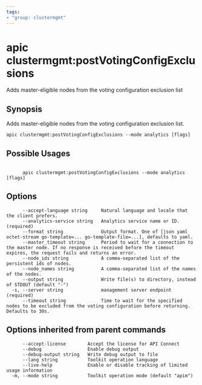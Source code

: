 ```yaml
---
tags:
- "group: clustermgmt"
---
```

# apic clustermgmt:postVotingConfigExclusions

Adds master-eligible nodes from the voting configuration exclusion list

## Synopsis

Adds master-eligible nodes from the voting configuration exclusion list.

```
apic clustermgmt:postVotingConfigExclusions --mode analytics [flags]
```

## Possible Usages

```

      apic clustermgmt:postVotingConfigExclusions --mode analytics [flags]

```

## Options

```
      --accept-language string     Natural language and locale that the client prefers.
      --analytics-service string   Analytics service name or ID. (required)
      --format string              Output format. One of [json yaml octet-stream go-template=... go-template-file=...], defaults to yaml.
      --master_timeout string      Period to wait for a connection to the master node. If no response is received before the timeout expires, the request fails and returns an error.
      --node_ids string            A comma-separated list of the persistent ids of nodes.
      --node_names string          A comma-separated list of the names of the nodes.
      --output string              Write file(s) to directory, instead of STDOUT (default "-")
  -s, --server string              management server endpoint (required)
      --timeout string             Time to wait for the specified nodes to be excluded from the voting configuration before returning. Defaults to 30s.
```

## Options inherited from parent commands

```
      --accept-license        Accept the license for API Connect
      --debug                 Enable debug output
      --debug-output string   Write debug output to file
      --lang string           Toolkit operation language
      --live-help             Enable or disable tracking of limited usage information
  -m, --mode string           Toolkit operation mode (default "apim")
```
